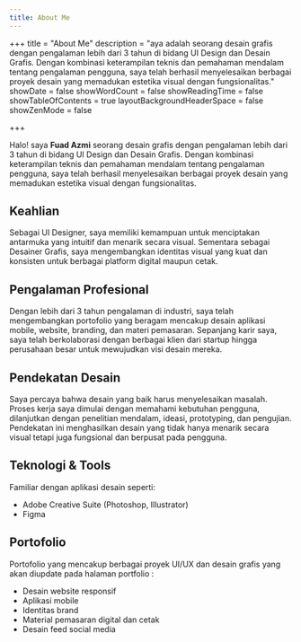 ```yaml
---
title: About Me
---
```


+++
title = "About Me"
description = "aya adalah seorang desain grafis dengan pengalaman lebih dari 3 tahun di bidang UI Design dan Desain Grafis. Dengan kombinasi keterampilan teknis dan pemahaman mendalam tentang pengalaman pengguna, saya telah berhasil menyelesaikan berbagai proyek desain yang memadukan estetika visual dengan fungsionalitas."
showDate = false
showWordCount = false
showReadingTime = false
showTableOfContents = true
layoutBackgroundHeaderSpace = false
showZenMode = false

+++

Halo! saya **Fuad Azmi** seorang desain grafis dengan pengalaman lebih dari 3 tahun di bidang UI Design dan Desain Grafis. Dengan kombinasi keterampilan teknis dan pemahaman mendalam tentang pengalaman pengguna, saya telah berhasil menyelesaikan berbagai proyek desain yang memadukan estetika visual dengan fungsionalitas.

## Keahlian

Sebagai UI Designer, saya memiliki kemampuan untuk menciptakan antarmuka yang intuitif dan menarik secara visual. Sementara sebagai Desainer Grafis, saya mengembangkan identitas visual yang kuat dan konsisten untuk berbagai platform digital maupun cetak.

## Pengalaman Profesional

Dengan lebih dari 3 tahun pengalaman di industri, saya telah mengembangkan portofolio yang beragam mencakup desain aplikasi mobile, website, branding, dan materi pemasaran. Sepanjang karir saya, saya telah berkolaborasi dengan berbagai klien dari startup hingga perusahaan besar untuk mewujudkan visi desain mereka.

## Pendekatan Desain

Saya percaya bahwa desain yang baik harus menyelesaikan masalah. Proses kerja saya dimulai dengan memahami kebutuhan pengguna, dilanjutkan dengan penelitian mendalam, ideasi, prototyping, dan pengujian. Pendekatan ini menghasilkan desain yang tidak hanya menarik secara visual tetapi juga fungsional dan berpusat pada pengguna.

## Teknologi & Tools

Familiar dengan aplikasi desain seperti:

* Adobe Creative Suite (Photoshop, Illustrator)
* Figma

## Portofolio

Portofolio yang mencakup berbagai proyek UI/UX dan desain grafis yang akan diupdate pada halaman portfolio :

* Desain website responsif
* Aplikasi mobile
* Identitas brand
* Material pemasaran digital dan cetak
* Desain feed social media
